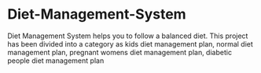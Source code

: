 # Diet-Management-System
Diet Management System helps you to follow a balanced diet.
This project has been divided into a category as kids diet management plan, normal diet management plan, pregnant womens diet management plan, diabetic people diet management plan
